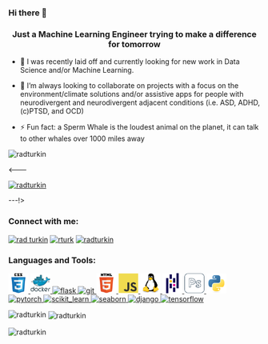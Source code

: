 ### Hi there 👋

<h3 align="center">Just a Machine Learning Engineer trying to make a difference for tomorrow</h3>


- 🤔 I was recently laid off and currently looking for new work in Data Science and/or Machine Learning.


- 👯 I’m always looking to collaborate on projects with a focus on the environment/climate solutions and/or assistive apps for people with neurodivergent and neurodivergent adjacent conditions (i.e. ASD, ADHD, (c)PTSD, and OCD)


- ⚡ Fun fact: a Sperm Whale is the loudest animal on the planet, it can talk to other whales over 1000 miles away


<p align="left"> <img src="https://komarev.com/ghpvc/?username=radturkin&label=Profile%20views&color=0e75b6&style=flat" alt="radturkin" /> </p>

<---<p align="left"> <a href="https://github.com/ryo-ma/github-profile-trophy"><img src="https://github-profile-trophy.vercel.app/?username=radturkin" alt="radturkin" /></a> </p> ---!>


<h3 align="left">Connect with me:</h3>
<p align="left">

<a href="https://linkedin.com/in/rad-turkin" target="blank"><img align="center" src="https://raw.githubusercontent.com/rahuldkjain/github-profile-readme-generator/master/src/images/icons/Social/linked-in-alt.svg" alt="rad turkin" height="30" width="40" /></a>
<a href="https://kaggle.com/radturkin" target="blank"><img align="center" src="https://raw.githubusercontent.com/rahuldkjain/github-profile-readme-generator/master/src/images/icons/Social/kaggle.svg" alt="rturk" height="30" width="40" /></a>
<a href="https://www.youtube.com/channel/UCem1Zs-OJZfeHU9yYvMkvew" target="blank"><img align="center" src="https://raw.githubusercontent.com/rahuldkjain/github-profile-readme-generator/master/src/images/icons/Social/youtube.svg" alt="radturkin" height="30" width="40" /></a>
</p>

<h3 align="left">Languages and Tools:</h3>
<p align="left"> <a href="https://www.w3schools.com/css/" target="_blank" rel="noreferrer"> <img src="https://raw.githubusercontent.com/devicons/devicon/master/icons/css3/css3-original-wordmark.svg" alt="css3" width="40" height="40"/> </a> <a href="https://www.docker.com/" target="_blank" rel="noreferrer"> <img src="https://raw.githubusercontent.com/devicons/devicon/master/icons/docker/docker-original-wordmark.svg" alt="docker" width="40" height="40"/> </a> <a href="https://flask.palletsprojects.com/" target="_blank" rel="noreferrer"> <img src="https://www.vectorlogo.zone/logos/pocoo_flask/pocoo_flask-icon.svg" alt="flask" width="40" height="40"/> </a> <a href="https://git-scm.com/" target="_blank" rel="noreferrer"> <img src="https://www.vectorlogo.zone/logos/git-scm/git-scm-icon.svg" alt="git" width="40" height="40"/> </a> <a href="https://www.w3.org/html/" target="_blank" rel="noreferrer"> <img src="https://raw.githubusercontent.com/devicons/devicon/master/icons/html5/html5-original-wordmark.svg" alt="html5" width="40" height="40"/> </a> <a href="https://developer.mozilla.org/en-US/docs/Web/JavaScript" target="_blank" rel="noreferrer"> <img src="https://raw.githubusercontent.com/devicons/devicon/master/icons/javascript/javascript-original.svg" alt="javascript" width="40" height="40"/> </a> <a href="https://www.linux.org/" target="_blank" rel="noreferrer"> <img src="https://raw.githubusercontent.com/devicons/devicon/master/icons/linux/linux-original.svg" alt="linux" width="40" height="40"/> </a> <a href="https://pandas.pydata.org/" target="_blank" rel="noreferrer"> <img src="https://raw.githubusercontent.com/devicons/devicon/2ae2a900d2f041da66e950e4d48052658d850630/icons/pandas/pandas-original.svg" alt="pandas" width="40" height="40"/> </a> <a href="https://www.photoshop.com/en" target="_blank" rel="noreferrer"> <img src="https://raw.githubusercontent.com/devicons/devicon/master/icons/photoshop/photoshop-line.svg" alt="photoshop" width="40" height="40"/> </a> <a href="https://www.python.org" target="_blank" rel="noreferrer"> <img src="https://raw.githubusercontent.com/devicons/devicon/master/icons/python/python-original.svg" alt="python" width="40" height="40"/> </a> <a href="https://pytorch.org/" target="_blank" rel="noreferrer"> <img src="https://www.vectorlogo.zone/logos/pytorch/pytorch-icon.svg" alt="pytorch" width="40" height="40"/> </a> <a href="https://scikit-learn.org/" target="_blank" rel="noreferrer"> <img src="https://upload.wikimedia.org/wikipedia/commons/0/05/Scikit_learn_logo_small.svg" alt="scikit_learn" width="40" height="40"/> </a> <a href="https://seaborn.pydata.org/" target="_blank" rel="noreferrer"> <img src="https://seaborn.pydata.org/_images/logo-mark-lightbg.svg" alt="seaborn" width="40" height="40"/> </a> <a href="https://www.tensorflow.org" target="_blank" rel="noreferrer"> <img src="https://static.djangoproject.com/img/logos/django-logo-negative.svg" alt="django" width="40" height="40"/><a href="https://www.djangoproject.com" target="_blank" rel="noreferrer"> <img src="https://www.vectorlogo.zone/logos/tensorflow/tensorflow-icon.svg" alt="tensorflow" width="40" height="40"/> </a> </p>

<p><img align="left" src="https://github-readme-stats.vercel.app/api/top-langs?username=radturkin&show_icons=true&locale=en&layout=compact" alt="radturkin" /></p>

<p>&nbsp;<img align="center" src="https://github-readme-stats.vercel.app/api?username=radturkin&show_icons=true&locale=en" alt="radturkin" /></p>

<p><img align="center" src="https://github-readme-streak-stats.herokuapp.com/?user=radturkin&" alt="radturkin" /></p>

